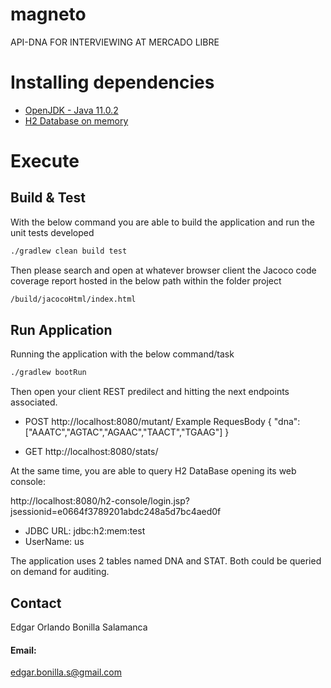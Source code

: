 # magneto
API-DNA FOR INTERVIEWING AT MERCADO LIBRE

# Installing dependencies
* [OpenJDK - Java 11.0.2](https://jdk.java.net/archive/)
* [H2 Database on memory](https://www.h2database.com/html/main.html)

# Execute

## Build & Test
With the below command you are able to build the application and run the unit tests developed

```sh
./gradlew clean build test
```
Then please search and open at whatever browser client the Jacoco code coverage report hosted in the below path within the folder project
```sh
/build/jacocoHtml/index.html
```

## Run Application
Running the application with the below command/task 
```sh
./gradlew bootRun
```
Then open your client REST predilect and hitting the next endpoints associated.

- POST http://localhost:8080/mutant/ 
  Example RequesBody
    {
    "dna": ["AAATC","AGTAC","AGAAC","TAACT","TGAAG"]
    }

- GET http://localhost:8080/stats/

At the same time, you are able to query H2 DataBase opening its web console:

http://localhost:8080/h2-console/login.jsp?jsessionid=e0664f3789201abdc248a5d7bc4aed0f

- JDBC URL: jdbc:h2:mem:test
- UserName: us

The application uses 2 tables named DNA and STAT. Both could be queried on demand for auditing.

## Contact
Edgar Orlando Bonilla Salamanca

#### Email:
edgar.bonilla.s@gmail.com